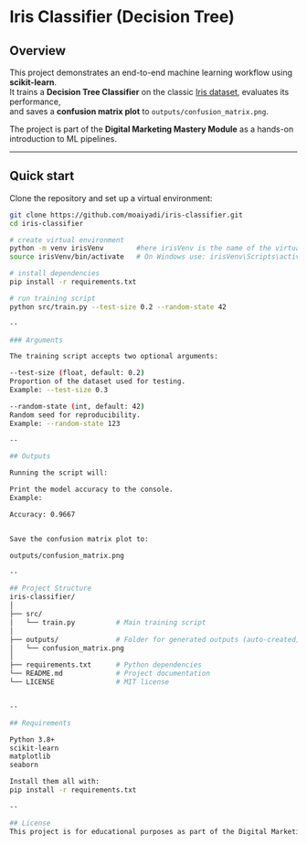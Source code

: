 # Iris Classifier (Decision Tree)

## Overview
This project demonstrates an end-to-end machine learning workflow using **scikit-learn**.  
It trains a **Decision Tree Classifier** on the classic [Iris dataset](https://scikit-learn.org/stable/datasets/toy_dataset.html#iris-dataset), evaluates its performance,  
and saves a **confusion matrix plot** to `outputs/confusion_matrix.png`.

The project is part of the **Digital Marketing Mastery Module** as a hands-on introduction to ML pipelines.

---

## Quick start

Clone the repository and set up a virtual environment:

```bash
git clone https://github.com/moaiyadi/iris-classifier.git
cd iris-classifier

# create virtual environment
python -m venv irisVenv        #here irisVenv is the name of the virtual enviroment and it can be anyhting you wish
source irisVenv/bin/activate   # On Windows use: irisVenv\Scripts\activate

# install dependencies
pip install -r requirements.txt

# run training script
python src/train.py --test-size 0.2 --random-state 42

--

### Arguments

The training script accepts two optional arguments:

--test-size (float, default: 0.2)
Proportion of the dataset used for testing.
Example: --test-size 0.3

--random-state (int, default: 42)
Random seed for reproducibility.
Example: --random-state 123

--

## Outputs

Running the script will:

Print the model accuracy to the console.
Example:

Accuracy: 0.9667


Save the confusion matrix plot to:

outputs/confusion_matrix.png

--

## Project Structure
iris-classifier/
│
├── src/
│   └── train.py          # Main training script
│
├── outputs/              # Folder for generated outputs (auto-created)
│   └── confusion_matrix.png
│
├── requirements.txt      # Python dependencies
└── README.md             # Project documentation
└── LICENSE               # MIT license


--

## Requirements

Python 3.8+
scikit-learn
matplotlib
seaborn

Install them all with:
pip install -r requirements.txt

--

## License
This project is for educational purposes as part of the Digital Marketing Mastery Module.
